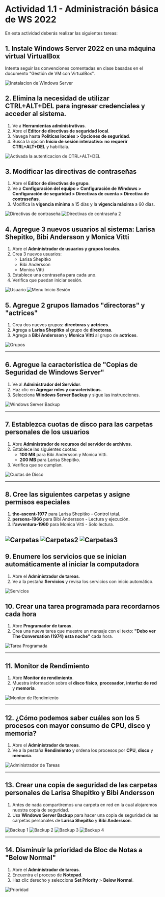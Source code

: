 # Actividad 1.1 - Administración básica de WS 2022

En esta actividad deberás realizar las siguientes tareas:

## 1. Instale Windows Server 2022 en una máquina virtual VirtualBox

Intenta seguir las convenciones comentadas en clase basadas en el documento "Gestión de VM con VirtualBox".

![Instalacion de Windows Server](img-1.1/1.png)

## 2. Elimina la necesidad de utilizar CTRL+ALT+DEL para ingresar credenciales y acceder al sistema.

1. Ve a **Herramientas administrativas**.
2. Abre el **Editor de directivas de seguridad local**.
3. Navega hasta **Políticas locales > Opciones de seguridad**.
4. Busca la opción **Inicio de sesión interactivo: no requerir CTRL+ALT+DEL** y habilítala.


![Activada la autenticacion de CTRL+ALT+DEL](img-1.1/2.png)


## 3. Modificar las directivas de contraseñas

1. Abre el **Editor de directivas de grupo**.
2. Ve a **Configuración del equipo > Configuración de Windows > Configuración de seguridad > Directivas de cuenta > Directiva de contraseñas**.
3. Modifica la **vigencia mínima** a 15 días y la **vigencia máxima** a 60 días.

![Directivas de contraseña](img-1.1/3.png)
![Directivas de contraseña 2](img-1.1/3.2.png)


## 4. Agregue 3 nuevos usuarios al sistema: Larisa Shepitko, Bibi Andersson y Monica Vitti

1. Abre el **Administrador de usuarios y grupos locales**.
2. Crea 3 nuevos usuarios:
    - Larisa Shepitko
    - Bibi Andersson
    - Monica Vitti
3. Establece una contraseña para cada uno.
4. Verifica que puedan iniciar sesión.

![Usuario](img-1.1/4.png)
![Menu Inicio Sesión](img-1.1/4.1.png)

## 5. Agregue 2 grupos llamados "directoras" y "actrices"

1. Crea dos nuevos grupos: **directoras** y **actrices**.
2. Agrega a **Larisa Shepitko** al grupo de **directoras**.
3. Agrega a **Bibi Andersson** y **Monica Vitti** al grupo de **actrices**.

![Grupos](img-1.1/5.png)

---

## 6. Agregue la característica de "Copias de Seguridad de Windows Server"

1. Ve al **Administrador del Servidor**.
2. Haz clic en **Agregar roles y características**.
3. Selecciona **Windows Server Backup** y sigue las instrucciones.

![Windows Server Backup](img-1.1/6.png)

---

## 7. Establezca cuotas de disco para las carpetas personales de los usuarios

1. Abre **Administrador de recursos del servidor de archivos**.
2. Establece las siguientes cuotas:
    - **100 MB** para Bibi Andersson y Monica Vitti.
    - **200 MB** para Larisa Shepitko.
3. Verifica que se cumplan.

![Cuotas de Disco](img-1.1/7.png)

---

## 8. Cree las siguientes carpetas y asigne permisos especiales

1. **the-ascent-1977** para Larisa Shepitko - Control total.
2. **persona-1966** para Bibi Andersson - Lectura y ejecución.
3. **l'avventura-1960** para Monica Vitti - Solo lectura.

![Carpetas](img-1.1/8.1.png)
![Carpetas2](img-1.1/8.2.png)
![Carpetas3](img-1.1/8.3.png)
---

## 9. Enumere los servicios que se inician automáticamente al iniciar la computadora

1. Abre el **Administrador de tareas**.
2. Ve a la pestaña **Servicios** y revisa los servicios con inicio automático.

![Servicios](img-1.1/9.png)

## 10. Crear una tarea programada para recordarnos cada hora

1. Abre **Programador de tareas**.
2. Crea una nueva tarea que muestre un mensaje con el texto: **"Debo ver The Conversation (1974) esta noche"** cada hora.

![Tarea Programada](img-1.1/10.png)

---

## 11. Monitor de Rendimiento

1. Abre **Monitor de rendimiento**.
2. Muestra información sobre el **disco físico**, **procesador**, **interfaz de red** y **memoria**.

![Monitor de Rendimiento](img-1.1/11.png)

---

## 12. ¿Cómo podemos saber cuáles son los 5 procesos con mayor consumo de CPU, disco y memoria?

1. Abre el **Administrador de tareas**.
2. Ve a la pestaña **Rendimiento** y ordena los procesos por **CPU**, **disco** y **memoria**.

![Administrador de Tareas](img-1.1/12.png)

---

## 13. Crear una copia de seguridad de las carpetas personales de Larisa Shepitko y Bibi Andersson

1. Antes de nada compartiremos una carpeta en red en la cual alojaremos nuestra copia de seguridad.
2. Usa **Windows Server Backup** para hacer una copia de seguridad de las carpetas personales de **Larisa Shepitko** y **Bibi Andersson**.


![Backup 1](img-1.1/13.1.png)
![Backup 2](img-1.1/13.2.png)
![Backup 3](img-1.1/13.3.png)
![Backup 4](img-1.1/13.4.png)

---

## 14. Disminuir la prioridad de Bloc de Notas a "Below Normal"

1. Abre el **Administrador de tareas**.
2. Encuentra el proceso de **Notepad**.
3. Haz clic derecho y selecciona **Set Priority** > **Below Normal**.

![Prioridad](img-1.1/14.png)


